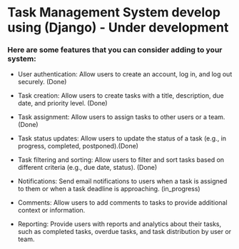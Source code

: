 # Task Management System develop using (Django) - Under development

### Here are some features that you can consider adding to your system:

- User authentication: Allow users to create an account, log in, and log out securely. (Done)

- Task creation: Allow users to create tasks with a title, description, due date, and priority level. (Done)

- Task assignment: Allow users to assign tasks to other users or a team. (Done)

- Task status updates: Allow users to update the status of a task (e.g., in progress, completed, postponed).(Done)

- Task filtering and sorting: Allow users to filter and sort tasks based on different criteria (e.g., due date, status). (Done)

- Notifications: Send email notifications to users when a task is assigned to them or when a task deadline is approaching. (in_progress)

- Comments: Allow users to add comments to tasks to provide additional context or information.

- Reporting: Provide users with reports and analytics about their tasks, such as completed tasks, overdue tasks, and task distribution by user or team.
